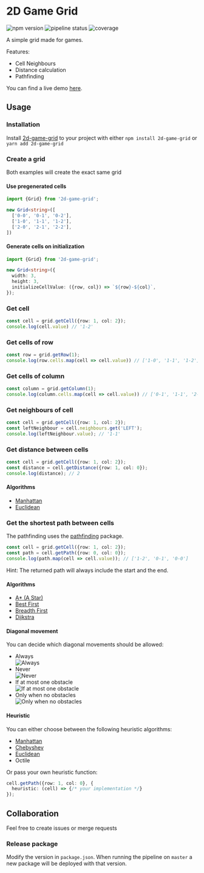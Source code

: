 # 2D Game Grid
![npm version](https://badge.fury.io/js/2d-game-grid.svg)
![pipeline status](https://gitlab.com/mstuercke/2d-game-grid/badges/master/pipeline.svg)
![coverage](https://gitlab.com/mstuercke/2d-game-grid/badges/master/coverage.svg?job=test)

A simple grid made for games.

Features:
- Cell Neighbours
- Distance calculation
- Pathfinding

You can find a live demo [here](https://3ms9ky.csb.app/).

## Usage
### Installation
Install [2d-game-grid](https://www.npmjs.com/package/2d-game-grid) to your project with either `npm install 2d-game-grid` or `yarn add 2d-game-grid`

### Create a grid
Both examples will create the exact same grid
#### Use pregenerated cells
```ts
import {Grid} from '2d-game-grid';

new Grid<string>([
  ['0-0', '0-1', '0-2'],
  ['1-0', '1-1', '1-2'],
  ['2-0', '2-1', '2-2'],
])
```

#### Generate cells on initialization
```ts
import {Grid} from '2d-game-grid';

new Grid<string>({
  width: 3,
  height: 3,
  initializeCellValue: ({row, col}) => `${row}-${col}`,
});
```

### Get cell
```ts
const cell = grid.getCell({row: 1, col: 2});
console.log(cell.value) // '1-2'
```

### Get cells of row
```ts
const row = grid.getRow(1);
console.log(row.cells.map(cell => cell.value)) // ['1-0', '1-1', '1-2']
```

### Get cells of column
```ts
const column = grid.getColumn(1);
console.log(column.cells.map(cell => cell.value)) // ['0-1', '1-1', '2-1']
```

### Get neighbours of cell
```ts
const cell = grid.getCell({row: 1, col: 2});
const leftNeighbour = cell.neighbours.get('LEFT');
console.log(leftNeighbour.value); // '1-1'
```


### Get distance between cells
```ts
const cell = grid.getCell({row: 1, col: 2});
const distance = cell.getDistance({row: 1, col: 0});
console.log(distance); // 2
```

#### Algorithms
- [Manhattan](https://en.wikipedia.org/wiki/Taxicab_geometry)
- [Euclidean](https://en.wikipedia.org/wiki/Euclidean_distance)

### Get the shortest path between cells
The pathfinding uses the [pathfinding](https://www.npmjs.com/package/pathfinding) package.  

```ts
const cell = grid.getCell({row: 1, col: 2});
const path = cell.getPath({row: 0, col: 0});
console.log(path.map(cell => cell.value)); // ['1-2', '0-1', '0-0']
```
Hint: The returned path will always include the start and the end.

#### Algorithms
- [A* (A Star)](https://en.wikipedia.org/wiki/A*_search_algorithm)
- [Best First](https://en.wikipedia.org/wiki/Best-first_search)
- [Breadth First](https://en.wikipedia.org/wiki/Breadth-first_search)
- [Dijkstra](https://en.wikipedia.org/wiki/Dijkstra%27s_algorithm)

#### Diagonal movement
You can decide which diagonal movements should be allowed: 
- Always  
  ![Always](https://gitlab.com/mstuercke/2d-game-grid/-/raw/master/images/always.jpg)
- Never  
  ![Never](https://gitlab.com/mstuercke/2d-game-grid/-/raw/master/images/never.jpg)
- If at most one obstacle  
  ![If at most one obstacle](https://gitlab.com/mstuercke/2d-game-grid/-/raw/master/images/if-at-most-one-obstacle.jpg)
- Only when no obstacles  
  ![Only when no obstacles](https://gitlab.com/mstuercke/2d-game-grid/-/raw/master/images/only-when-no-obstacles.jpg)

#### Heuristic
You can either choose between the following heuristic algorithms:
- [Manhattan](https://en.wikipedia.org/wiki/Taxicab_geometry)
- [Chebyshev](https://en.wikipedia.org/wiki/Chebyshev_distance)
- [Euclidean](https://en.wikipedia.org/wiki/Euclidean_distance)
- Octile

Or pass your own heuristic function:
```ts
cell.getPath({row: 1, col: 0}, {
  heuristic: (cell) => {/* your implementation */}
});
```

## Collaboration
Feel free to create issues or merge requests

### Release package
Modify the version in `package.json`. When running the pipeline on `master` a new package will be deployed with that version. 


